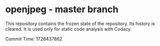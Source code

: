 # openjpeg - master branch

This repository contains the frozen state of the repository.
Its history is cleared. It is used only for static code
analysis with Codacy.

Commit Time: 1728437862